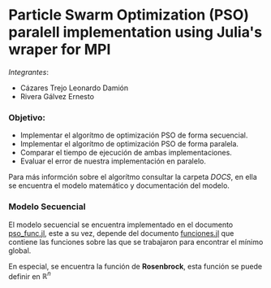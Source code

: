 # Particle Swarm Optimization (PSO) paralell implementation using Julia's wraper for MPI 
*Integrantes*:
  - Cázares Trejo Leonardo Damión
  - Rivera Gálvez Ernesto

### Objetivo:
- Implementar el algorítmo de optimización PSO de forma secuencial.
- Implementar el algorítmo de optimización PSO de forma paralela.
- Comparar el tiempo de ejecución de ambas implementaciones.
- Evaluar el error de nuestra implementación en paralelo.

Para más informción sobre el algorítmo consultar la carpeta *DOCS*, en ella se encuentra el modelo matemático y documentación del modelo.

### Modelo Secuencial
El modelo secuencial se encuentra implementado en el documento [pso_func.jl](https://github.com/neto-riga/CC_2023-I_PSO/blob/main/pso_func.jl), este a su vez, depende del documento [funciones.jl](https://github.com/neto-riga/CC_2023-I_PSO/blob/main/funciones.jl) que contiene las funciones sobre las que se trabajaron para encontrar el mínimo global. 

En especial, se encuentra la función de **Rosenbrock**, esta función se puede definir en $\mathbb{R}^n$